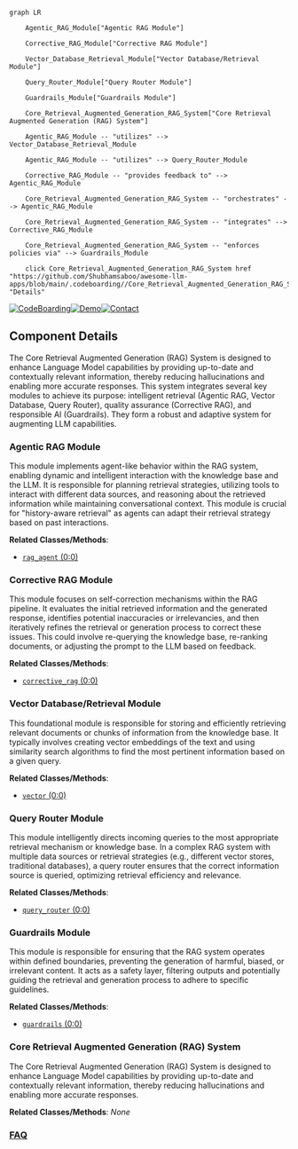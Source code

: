 ```mermaid

graph LR

    Agentic_RAG_Module["Agentic RAG Module"]

    Corrective_RAG_Module["Corrective RAG Module"]

    Vector_Database_Retrieval_Module["Vector Database/Retrieval Module"]

    Query_Router_Module["Query Router Module"]

    Guardrails_Module["Guardrails Module"]

    Core_Retrieval_Augmented_Generation_RAG_System["Core Retrieval Augmented Generation (RAG) System"]

    Agentic_RAG_Module -- "utilizes" --> Vector_Database_Retrieval_Module

    Agentic_RAG_Module -- "utilizes" --> Query_Router_Module

    Corrective_RAG_Module -- "provides feedback to" --> Agentic_RAG_Module

    Core_Retrieval_Augmented_Generation_RAG_System -- "orchestrates" --> Agentic_RAG_Module

    Core_Retrieval_Augmented_Generation_RAG_System -- "integrates" --> Corrective_RAG_Module

    Core_Retrieval_Augmented_Generation_RAG_System -- "enforces policies via" --> Guardrails_Module

    click Core_Retrieval_Augmented_Generation_RAG_System href "https://github.com/Shubhamsaboo/awesome-llm-apps/blob/main/.codeboarding//Core_Retrieval_Augmented_Generation_RAG_System.md" "Details"

```

[![CodeBoarding](https://img.shields.io/badge/Generated%20by-CodeBoarding-9cf?style=flat-square)](https://github.com/CodeBoarding/GeneratedOnBoardings)[![Demo](https://img.shields.io/badge/Try%20our-Demo-blue?style=flat-square)](https://www.codeboarding.org/demo)[![Contact](https://img.shields.io/badge/Contact%20us%20-%20contact@codeboarding.org-lightgrey?style=flat-square)](mailto:contact@codeboarding.org)



## Component Details



The Core Retrieval Augmented Generation (RAG) System is designed to enhance Language Model capabilities by providing up-to-date and contextually relevant information, thereby reducing hallucinations and enabling more accurate responses. This system integrates several key modules to achieve its purpose: intelligent retrieval (Agentic RAG, Vector Database, Query Router), quality assurance (Corrective RAG), and responsible AI (Guardrails). They form a robust and adaptive system for augmenting LLM capabilities.



### Agentic RAG Module

This module implements agent-like behavior within the RAG system, enabling dynamic and intelligent interaction with the knowledge base and the LLM. It is responsible for planning retrieval strategies, utilizing tools to interact with different data sources, and reasoning about the retrieved information while maintaining conversational context. This module is crucial for "history-aware retrieval" as agents can adapt their retrieval strategy based on past interactions.





**Related Classes/Methods**:



- <a href="https://github.com/Shubhamsaboo/awesome-llm-apps/blob/master/rag_tutorials/agentic_rag/rag_agent.py#L0-L0" target="_blank" rel="noopener noreferrer">`rag_agent` (0:0)</a>





### Corrective RAG Module

This module focuses on self-correction mechanisms within the RAG pipeline. It evaluates the initial retrieved information and the generated response, identifies potential inaccuracies or irrelevancies, and then iteratively refines the retrieval or generation process to correct these issues. This could involve re-querying the knowledge base, re-ranking documents, or adjusting the prompt to the LLM based on feedback.





**Related Classes/Methods**:



- <a href="https://github.com/Shubhamsaboo/awesome-llm-apps/blob/master/rag_tutorials/corrective_rag/corrective_rag.py#L0-L0" target="_blank" rel="noopener noreferrer">`corrective_rag` (0:0)</a>





### Vector Database/Retrieval Module

This foundational module is responsible for storing and efficiently retrieving relevant documents or chunks of information from the knowledge base. It typically involves creating vector embeddings of the text and using similarity search algorithms to find the most pertinent information based on a given query.





**Related Classes/Methods**:



- <a href="https://github.com/Shubhamsaboo/awesome-llm-apps/blob/master/rag_tutorials/agentic_rag_math_agent/rag/vector.py#L0-L0" target="_blank" rel="noopener noreferrer">`vector` (0:0)</a>





### Query Router Module

This module intelligently directs incoming queries to the most appropriate retrieval mechanism or knowledge base. In a complex RAG system with multiple data sources or retrieval strategies (e.g., different vector stores, traditional databases), a query router ensures that the correct information source is queried, optimizing retrieval efficiency and relevance.





**Related Classes/Methods**:



- <a href="https://github.com/Shubhamsaboo/awesome-llm-apps/blob/master/rag_tutorials/agentic_rag_math_agent/rag/query_router.py#L0-L0" target="_blank" rel="noopener noreferrer">`query_router` (0:0)</a>





### Guardrails Module

This module is responsible for ensuring that the RAG system operates within defined boundaries, preventing the generation of harmful, biased, or irrelevant content. It acts as a safety layer, filtering outputs and potentially guiding the retrieval and generation process to adhere to specific guidelines.





**Related Classes/Methods**:



- <a href="https://github.com/Shubhamsaboo/awesome-llm-apps/blob/master/rag_tutorials/agentic_rag_math_agent/rag/guardrails.py#L0-L0" target="_blank" rel="noopener noreferrer">`guardrails` (0:0)</a>





### Core Retrieval Augmented Generation (RAG) System

The Core Retrieval Augmented Generation (RAG) System is designed to enhance Language Model capabilities by providing up-to-date and contextually relevant information, thereby reducing hallucinations and enabling more accurate responses.





**Related Classes/Methods**: _None_







### [FAQ](https://github.com/CodeBoarding/GeneratedOnBoardings/tree/main?tab=readme-ov-file#faq)